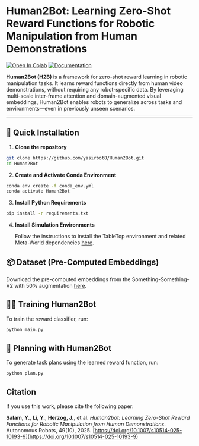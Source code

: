 # Human2Bot: Learning Zero-Shot Reward Functions for Robotic Manipulation from Human Demonstrations

[![Open In Colab](https://colab.research.google.com/assets/colab-badge.svg)](https://colab.research.google.com/github/yasirbot8/Human2Bot)
[![Documentation](https://img.shields.io/badge/docs-github.io-blue)](https://yasirbot8.github.io/Human2Bot)

**Human2Bot (H2B)** is a framework for zero-shot reward learning in robotic manipulation tasks. It learns reward functions directly from human video demonstrations, without requiring any robot-specific data. By leveraging multi-scale inter-frame attention and domain-augmented visual embeddings, Human2Bot enables robots to generalize across tasks and environments—even in previously unseen scenarios.

---

## 🚀 Quick Installation

1. **Clone the repository**
```bash
git clone https://github.com/yasirbot8/Human2Bot.git
cd Human2Bot
```
2. **Create and Activate Conda Environment**
```bash
conda env create -f conda_env.yml
conda activate Human2Bot
```
3. **Install Python Requirements**
```bash
pip install -r requirements.txt
```
4. **Install Simulation Environments**

    Follow the instructions to install the TableTop environment and related Meta-World dependencies [here](https://github.com/anniesch/dvd).

## 📦 Dataset (Pre-Computed Embeddings)
Download the pre-computed embeddings from the Something-Something-V2 with 50% augmentation [here](https://drive.google.com/file/d/14HjUvqodZaO5DEb4Qt-TEoPNpe7sa-P1/view?usp=drive_link).

## 🏋️‍♂️ Training Human2Bot

To train the reward classifier, run:

```bash
python main.py
```

## 🧠 Planning with Human2Bot

To generate task plans using the learned reward function, run:

```bash
python plan.py
```
## Citation

If you use this work, please cite the following paper:

**Salam, Y.**, **Li, Y.**, **Herzog, J.**, et al. *Human2bot: Learning Zero-Shot Reward Functions for Robotic Manipulation from Human Demonstrations*. Autonomous Robots, 49(10), 2025. [https://doi.org/10.1007/s10514-025-10193-9](https://doi.org/10.1007/s10514-025-10193-9)


